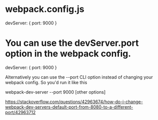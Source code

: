 
# webpack.config.js

devServer: {
  port: 9000
}


# You can use the devServer.port option in the webpack config.

devServer: {
  port: 9000
}


Alternatively you can use the --port CLI option instead of changing your webpack config. So you'd run it like this

webpack-dev-server --port 9000 [other options]


https://stackoverflow.com/questions/42963674/how-do-i-change-webpack-dev-servers-default-port-from-8080-to-a-different-port/42963712